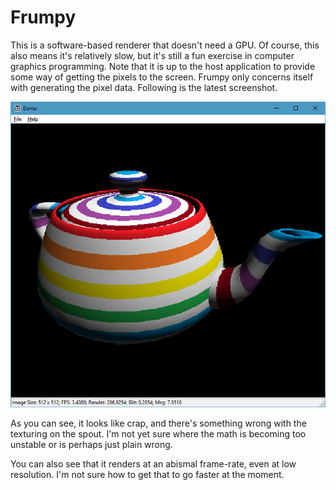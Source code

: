 # Frumpy

This is a software-based renderer that doesn't need a GPU.  Of course, this also means it's
relatively slow, but it's still a fun exercise in computer graphics programming.  Note that it
is up to the host application to provide some way of getting the pixels to the screen.  Frumpy
only concerns itself with generating the pixel data.  Following is the latest screenshot.

![snapshot](https://github.com/spencerparkin/Frumpy/blob/master/Screenshot.png?raw=true)

As you can see, it looks like crap, and there's something wrong with the texturing on the spout.
I'm not yet sure where the math is becoming too unstable or is perhaps just plain wrong.

You can also see that it renders at an abismal frame-rate, even at low resolution.
I'm not sure how to get that to go faster at the moment.
